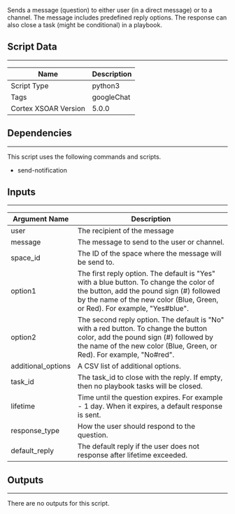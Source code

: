 Sends a message (question) to either user (in a direct message) or to a channel. The message includes predefined reply options. The response can also close a task (might be conditional) in a playbook.

## Script Data

---

| **Name** | **Description** |
| --- | --- |
| Script Type | python3 |
| Tags | googleChat |
| Cortex XSOAR Version | 5.0.0 |

## Dependencies

---
This script uses the following commands and scripts.

* send-notification

## Inputs

---

| **Argument Name** | **Description** |
| --- | --- |
| user | The recipient of the message |
| message | The message to send to the user or channel. |
| space_id | The ID of the space where the message will be send to. |
| option1 | The first reply option. The default is "Yes" with a blue button. To change the color of the button, add the pound sign \(\#\) followed by the name of the new color \(Blue, Green, or Red\). For example, "Yes\#blue". |
| option2 | The second reply option. The default is "No" with a red button. To change the button color, add the pound sign \(\#\) followed by the name of the new color \(Blue, Green, or Red\). For example, "No\#red". |
| additional_options | A CSV list of additional options. |
| task_id | The task_id to close with the reply. If empty, then no playbook tasks will be closed. |
| lifetime | Time until the question expires. For example - 1 day. When it expires, a default response is sent. |
| response_type | How the user should respond to the question. |
| default_reply | The default reply if the user does not response after lifetime exceeded. |

## Outputs

---
There are no outputs for this script.
